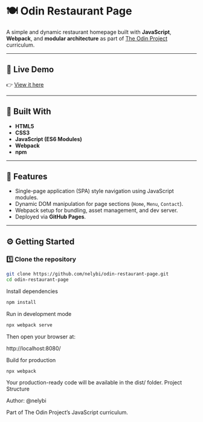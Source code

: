 # 🍽️ Odin Restaurant Page

A simple and dynamic restaurant homepage built with **JavaScript**, **Webpack**, and **modular architecture** as part of [The Odin Project](https://www.theodinproject.com/) curriculum.

---

## 🚀 Live Demo

👉 [View it here](https://nelybi.github.io/odin-restaurant-page/)

---

## 🧰 Built With

- **HTML5**
- **CSS3**
- **JavaScript (ES6 Modules)**
- **Webpack**
- **npm**

---

## 🎯 Features

- Single-page application (SPA) style navigation using JavaScript modules.
- Dynamic DOM manipulation for page sections (`Home`, `Menu`, `Contact`).
- Webpack setup for bundling, asset management, and dev server.
- Deployed via **GitHub Pages**.

---

## ⚙️ Getting Started

### 1️⃣ Clone the repository

```bash
git clone https://github.com/nelybi/odin-restaurant-page.git
cd odin-restaurant-page
```

Install dependencies

```bash
npm install
```

Run in development mode

```bash
npx webpack serve
```

Then open your browser at:

http://localhost:8080/

Build for production

```bash
npx webpack
```

Your production-ready code will be available in the dist/ folder.
Project Structure

Author: @nelybi

Part of The Odin Project’s JavaScript curriculum.
